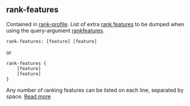 ## rank-features

Contained in [rank-profile](https://docs.vespa.ai/en/reference/schema-reference.html#rank-profile). List of extra [rank features](https://docs.vespa.ai/en/reference/rank-features.html) to be dumped when using the query-argument [rankfeatures](https://docs.vespa.ai/en/reference/query-api-reference.html#ranking.listfeatures).

```
rank-features: [feature] [feature]
```

or

```
rank-features {
    [feature]
    [feature]
}
```

Any number of ranking features can be listed on each line, separated by space.
[Read more](https://docs.vespa.ai/en/reference/schema-reference.html#rank-features)
